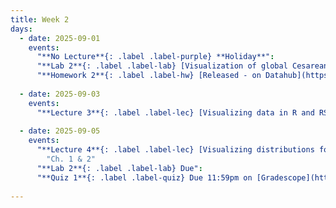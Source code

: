 ```yaml
---
title: Week 2
days:
  - date: 2025-09-01
    events:
      "**No Lecture**{: .label .label-purple} **Holiday**":
      "**Lab 2**{: .label .label-lab} [Visualization of global Cesarean delivery rates](https://publichealth.datahub.berkeley.edu/hub/user-redirect/git-pull?repo=https%3A%2F%2Fgithub.com%2Fph142-ucb%2Fph142-fa25&urlpath=rstudio%2F&branch=main) - Released":
      "**Homework 2**{: .label .label-hw} [Released - on Datahub](https://publichealth.datahub.berkeley.edu/hub/user-redirect/git-pull?repo=https%3A%2F%2Fgithub.com%2Fph142-ucb%2Fph142-fa25&urlpath=rstudio%2F&branch=main)":
      
  - date: 2025-09-03
    events:
      "**Lecture 3**{: .label .label-lec} [Visualizing data in R and RStudio (ggplot2 package)](https://ph142-ucb.github.io/fa25/src/lec/003_Visualizing-data-in-R.pdf)":
      
  - date: 2025-09-05
    events:
      "**Lecture 4**{: .label .label-lec} [Visualizing distributions for one variable, numerically summarizing spread and central tendency](https://ph142-ucb.github.io/fa25/src/lec/Lec-4A_Visualizing-distributions.pdf)":
        "Ch. 1 & 2"
      "**Lab 2**{: .label .label-lab} Due":
      "**Quiz 1**{: .label .label-quiz} Due 11:59pm on [Gradescope](https://www.gradescope.com/courses/833518)":
      
---
```



